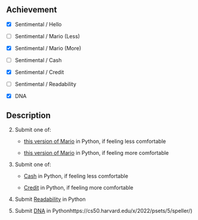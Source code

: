 ## Achievement




- [x] Sentimental / Hello 

- [ ] Sentimental / Mario (Less)

- [x] Sentimental / Mario (More)

- [ ] Sentimental / Cash

- [x] Sentimental / Credit

- [ ] Sentimental / Readability

- [x] DNA



## Description






2. Submit one of:

   - [this version of Mario](https://cs50.harvard.edu/x/2022/psets/6/mario/less/) in Python, if feeling less comfortable

   - [this version of Mario](https://cs50.harvard.edu/x/2022/psets/6/mario/more/) in Python, if feeling more comfortable

3. Submit one of:

   - [Cash](https://cs50.harvard.edu/x/2022/psets/6/cash/) in Python, if feeling less comfortable

   - [Credit](https://cs50.harvard.edu/x/2022/psets/6/credit/) in Python, if feeling more comfortable

4. Submit [Readability](https://cs50.harvard.edu/x/2022/psets/6/readability/) in Python

5. Submit [DNA](https://cs50.harvard.edu/x/2022/psets/6/dna/) in Pythonhttps://cs50.harvard.edu/x/2022/psets/5/speller/)
